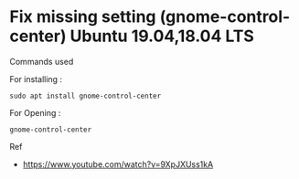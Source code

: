 # Fix missing setting (gnome-control-center) Ubuntu 19.04,18.04 LTS

Commands used  

For installing :

```
sudo apt install gnome-control-center  
```



For Opening : 

```
gnome-control-center
```



Ref

- https://www.youtube.com/watch?v=9XpJXUss1kA